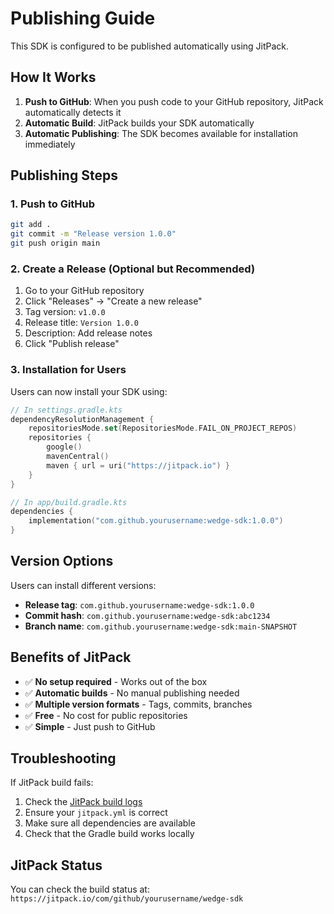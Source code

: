 # Publishing Guide

This SDK is configured to be published automatically using JitPack.

## How It Works

1. **Push to GitHub**: When you push code to your GitHub repository, JitPack automatically detects it
2. **Automatic Build**: JitPack builds your SDK automatically
3. **Automatic Publishing**: The SDK becomes available for installation immediately

## Publishing Steps

### 1. Push to GitHub

```bash
git add .
git commit -m "Release version 1.0.0"
git push origin main
```

### 2. Create a Release (Optional but Recommended)

1. Go to your GitHub repository
2. Click "Releases" → "Create a new release"
3. Tag version: `v1.0.0`
4. Release title: `Version 1.0.0`
5. Description: Add release notes
6. Click "Publish release"

### 3. Installation for Users

Users can now install your SDK using:

```kotlin
// In settings.gradle.kts
dependencyResolutionManagement {
    repositoriesMode.set(RepositoriesMode.FAIL_ON_PROJECT_REPOS)
    repositories {
        google()
        mavenCentral()
        maven { url = uri("https://jitpack.io") }
    }
}

// In app/build.gradle.kts
dependencies {
    implementation("com.github.yourusername:wedge-sdk:1.0.0")
}
```

## Version Options

Users can install different versions:

- **Release tag**: `com.github.yourusername:wedge-sdk:1.0.0`
- **Commit hash**: `com.github.yourusername:wedge-sdk:abc1234`
- **Branch name**: `com.github.yourusername:wedge-sdk:main-SNAPSHOT`

## Benefits of JitPack

- ✅ **No setup required** - Works out of the box
- ✅ **Automatic builds** - No manual publishing needed
- ✅ **Multiple version formats** - Tags, commits, branches
- ✅ **Free** - No cost for public repositories
- ✅ **Simple** - Just push to GitHub

## Troubleshooting

If JitPack build fails:

1. Check the [JitPack build logs](https://jitpack.io/com/github/yourusername/wedge-sdk)
2. Ensure your `jitpack.yml` is correct
3. Make sure all dependencies are available
4. Check that the Gradle build works locally

## JitPack Status

You can check the build status at: `https://jitpack.io/com/github/yourusername/wedge-sdk` 
